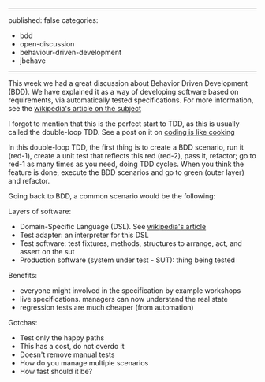 ----
published: false
categories:
  - bdd
  - open-discussion
  - behaviour-driven-development
  - jbehave
----

This week we had a great discussion about Behavior Driven Development (BDD). We have explained it as a way of developing software based on requirements, via automatically tested specifications. For more information, see the [wikipedia's article on the subject](http://en.wikipedia.org/wiki/Behavior-driven_development)

I forgot to mention that this is the perfect start to TDD, as this is usually called the double-loop TDD. See a post on it on [coding is like cooking](http://coding-is-like-cooking.info/2013/04/outside-in-development-with-double-loop-tdd/)

In this double-loop TDD, the first thing is to create a BDD scenario, run it (red-1), create a unit test that reflects this red (red-2), pass it, refactor; go to red-1 as many times as you need, doing TDD cycles. When you think the feature is done, execute the BDD scenarios and go to green (outer layer) and refactor.

Going back to BDD, a common scenario would be the following:

Layers of software:

  * Domain-Specific Language (DSL). See [wikipedia's article](http://en.wikipedia.org/wiki/Domain-specific_language)
  * Test adapter: an interpreter for this DSL
  * Test software: test fixtures, methods, structures to arrange, act, and assert on the sut
  * Production software (system under test - SUT): thing being tested


  
Benefits:

 * everyone might involved in the specification by example workshops
 * live specifications. managers can now understand the real state
 * regression tests are much cheaper (from automation)

Gotchas:

 * Test only the happy paths
 * This has a cost, do not overdo it
 * Doesn't remove manual tests
 * How do you manage multiple scenarios
 * How fast should it be?
  
